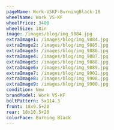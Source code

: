 ```yaml
---
pageName: Work-VSKF-BurningBlack-18
wheelName: Work VS-KF
wheelPrice: 3400
wheelSize: 18in
image: /images/blog/img_9884.jpg
extraImage1: /images/blog/img_9884.jpg
extraImage2: /images/blog/img_9885.jpg
extraImage3: /images/blog/img_9886.jpg
extraImage4: /images/blog/img_9887.jpg
extraImage5: /images/blog/img_9888.jpg
extraImage6: /images/blog/img_9889.jpg
extraImage7: /images/blog/img_9902.jpg
extraImage8: /images/blog/img_9908.jpg
extraImage9: /images/blog/img_9900.jpg
condition: New
brandModel: Work VS-KF
boltPattern: 5x114.3
front: 18x9.5+20
rear: 18x10.5+20
colorFace: Burning Black
---
```

